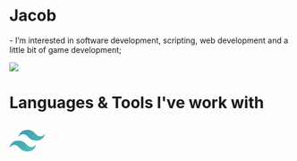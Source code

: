 <h1>Jacob</h1>
- I’m interested in software development, scripting, web development and a little bit of game development;

![](https://leetcard.jacoblin.cool/jsacob?border=0&radius=20) 

<h1>Languages & Tools I've work with</h1>

<svg xmlns="http://www.w3.org/2000/svg" width="64" height="64">
    <defs>
        <linearGradient x1="0" y1="-21.333" y2="85.333" id="A" x2="64" gradientUnits="userSpaceOnUse">
            <stop stop-color="#2383ae" offset="0%"/>
            <stop stop-color="#6dd7b9" offset="100%"/>
        </linearGradient>
    </defs>
    <path d="M16 25.6c2.133-8.533 7.467-12.8 16-12.8 12.8 0 14.4 9.6 20.8 11.2 4.267 1.067 8-.533 11.2-4.8C61.867 27.733 56.533 32 48 32c-12.8 0-14.4-9.6-20.8-11.2-4.267-1.067-8 .533-11.2 4.8zM0 44.8C2.133 36.267 7.467 32 16 32c12.8 0 14.4 9.6 20.8 11.2 4.267 1.067 8-.533 11.2-4.8-2.133 8.533-7.467 12.8-16 12.8-12.8 0-14.4-9.6-20.8-11.2-4.267-1.067-8 .533-11.2 4.8z" fill="url(#A)" fill-rule="evenodd"/>
</svg>
